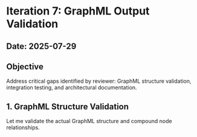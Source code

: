 # Iteration 7: GraphML Output Validation

## Date: 2025-07-29

## Objective
Address critical gaps identified by reviewer: GraphML structure validation, integration testing, and architectural documentation.

## 1. GraphML Structure Validation

Let me validate the actual GraphML structure and compound node relationships.